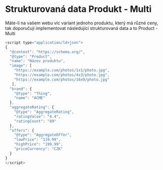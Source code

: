 # Strukturovaná data Produkt - Multi

Máte-li na vašem webu víc variant jednoho produktu, který má různé ceny, tak doporučuji implementovat následující strukturovaná data a to Product - Multi

```JavaScript
<script type="application/ld+json">
{
  "@context": "https://schema.org/",
  "@type": "Product",
  "name": "Název produktu",
  "image": [
    "https://example.com/photos/1x1/photo.jpg",
    "https://example.com/photos/4x3/photo.jpg",
    "https://example.com/photos/16x9/photo.jpg"
   ],
  "brand": {
    "@type": "Thing",
    "name": "ACME"
  },
  "aggregateRating": {
    "@type": "AggregateRating",
    "ratingValue": "4.4",
    "ratingCount": "89"
  },
  "offers": {
    "@type": "AggregateOffer",
    "lowPrice": "119.99",
    "highPrice": "199.99",
    "priceCurrency": "CZK"
  }
}
</script>
```
